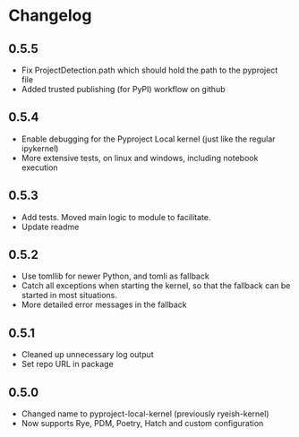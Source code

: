 # Changelog

## 0.5.5

- Fix ProjectDetection.path which should hold the path to the pyproject file
- Added trusted publishing (for PyPI) workflow on github

## 0.5.4

- Enable debugging for the Pyproject Local kernel (just like the regular
ipykernel)
- More extensive tests, on linux and windows, including notebook execution

## 0.5.3

- Add tests. Moved main logic to module to facilitate.
- Update readme

## 0.5.2

- Use tomllib for newer Python, and tomli as fallback
- Catch all exceptions when starting the kernel, so that the fallback can be
started in most situations.
- More detailed error messages in the fallback

## 0.5.1

- Cleaned up unnecessary log output
- Set repo URL in package

## 0.5.0

- Changed name to pyproject-local-kernel (previously ryeish-kernel)
- Now supports Rye, PDM, Poetry, Hatch and custom configuration
